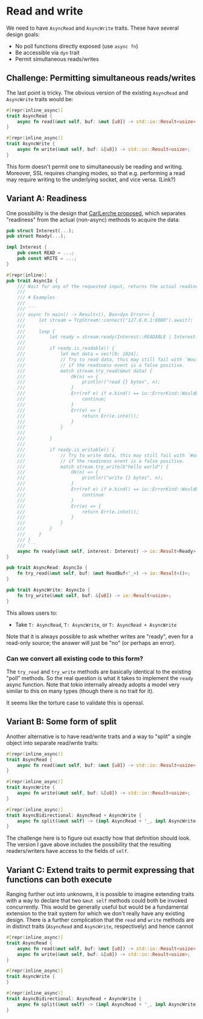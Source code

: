 # Read and write

We need to have `AsyncRead` and `AsyncWrite` traits. These have several design goals:

- No poll functions directly exposed (use `async fn`)
- Be accessible via `dyn` trait
- Permit simultaneous reads/writes

## Challenge: Permitting simultaneous reads/writes

The last point is tricky. The obvious version of the existing `AsyncRead` and `AsyncWrite` traits would be:

```rust
#[repr(inline_async)]
trait AsyncRead {
    async fn read(&mut self, buf: &mut [u8]) -> std::io::Result<usize>;
}

#[repr(inline_async)]
trait AsyncWrite {
    async fn write(&mut self, buf: &[u8]) -> std::io::Result<usize>;
}
```

This form doesn't permit one to simultaneously be reading and writing. Moreover, SSL requires changing modes, so that e.g. performing a read may require writing to the underlying socket, and vice versa. (Link?)

## Variant A: Readiness

One possibility is the design that [CarlLerche proposed](https://gist.github.com/carllerche/5d7037bd55dac1cb72891529a4ff1540), which separates "readiness" from the actual (non-async) methods to acquire the data:

````rust
pub struct Interest(...);
pub struct Ready(...);

impl Interest {
    pub const READ = ...;
    pub const WRITE = ...;
}

#[repr(inline)]
pub trait AsyncIo {
    /// Wait for any of the requested input, returns the actual readiness.
    ///
    /// # Examples
    ///
    /// ```
    /// async fn main() -> Result<(), Box<dyn Error>> {
    ///     let stream = TcpStream::connect("127.0.0.1:8080").await?;
    ///
    ///     loop {
    ///         let ready = stream.ready(Interest::READABLE | Interest::WRITABLE).await?;
    ///
    ///         if ready.is_readable() {
    ///             let mut data = vec![0; 1024];
    ///             // Try to read data, this may still fail with `WouldBlock`
    ///             // if the readiness event is a false positive.
    ///             match stream.try_read(&mut data) {
    ///                 Ok(n) => {
    ///                     println!("read {} bytes", n);
    ///                 }
    ///                 Err(ref e) if e.kind() == io::ErrorKind::WouldBlock => {
    ///                     continue;
    ///                 }
    ///                 Err(e) => {
    ///                     return Err(e.into());
    ///                 }
    ///             }
    ///
    ///         }
    ///
    ///         if ready.is_writable() {
    ///             // Try to write data, this may still fail with `WouldBlock`
    ///             // if the readiness event is a false positive.
    ///             match stream.try_write(b"hello world") {
    ///                 Ok(n) => {
    ///                     println!("write {} bytes", n);
    ///                 }
    ///                 Err(ref e) if e.kind() == io::ErrorKind::WouldBlock => {
    ///                     continue
    ///                 }
    ///                 Err(e) => {
    ///                     return Err(e.into());
    ///                 }
    ///             }
    ///         }
    ///     }
    /// }
    /// ```
    async fn ready(&mut self, interest: Interest) -> io::Result<Ready>;
}

pub trait AsyncRead: AsyncIo {
    fn try_read(&mut self, buf: &mut ReadBuf<'_>) -> io::Result<()>;
}

pub trait AsyncWrite: AsyncIo {
    fn try_write(&mut self, buf: &[u8]) -> io::Result<usize>;
}
````

This allows users to:

- Take `T: AsyncRead`, `T: AsyncWrite`, or `T: AsyncRead + AsyncWrite`

Note that it is always possible to ask whether writes are "ready", even for a read-only source; the answer will just be "no" (or perhaps an error).

### Can we convert all existing code to this form?

The `try_read` and `try_write` methods are basically identical to the existing "poll" methods. So the real question is what it takes to implement the `ready` async function. Note that tokio internally already adopts a model very similar to this on many types (though there is no trait for it).

It seems like the torture case to validate this is openssl.

## Variant B: Some form of split

Another alternative is to have read/write traits and a way to "split" a single object into separate read/write traits:

```rust
#[repr(inline_async)]
trait AsyncRead {
    async fn read(&mut self, buf: &mut [u8]) -> std::io::Result<usize>;
}

#[repr(inline_async)]
trait AsyncWrite {
    async fn write(&mut self, buf: &[u8]) -> std::io::Result<usize>;
}

#[repr(inline_async)]
trait AsyncBidirectional: AsyncRead + AsyncWrite {
    async fn split(&mut self) -> (impl AsyncRead + '_, impl AsyncWrite + '_)
}
```

The challenge here is to figure out exactly how that definition should look. The version I gave above includes the possibility that the resulting readers/writers have access to the fields of `self`.

## Variant C: Extend traits to permit expressing that functions can both execute

Ranging further out into unknowns, it is possible to imagine extending traits with a way to declare that two `&mut self` methods could both be invoked concurrently. This would be generally useful but would be a fundamental extension to the trait system for which we don't really have any existing design. There is a further complication that the `read` and `write` methods are in distinct traits (`AsyncRead` and `AsyncWrite`, respectively) and hence cannot

```rust
#[repr(inline_async)]
trait AsyncRead {
    async fn read(&mut self, buf: &mut [u8]) -> std::io::Result<usize>;
    async fn write(&mut self, buf: &[u8]) -> std::io::Result<usize>;
}

#[repr(inline_async)]
trait AsyncWrite {
}

#[repr(inline_async)]
trait AsyncBidirectional: AsyncRead + AsyncWrite {
    async fn split(&mut self) -> (impl AsyncRead + '_, impl AsyncWrite + '_)
}
```
